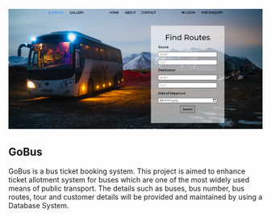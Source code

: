 ![Index Snap](assets/img/index_snap.png)

GoBus
---

GoBus is a bus ticket booking system. This project is aimed to enhance ticket allotment system for buses which are one of the most widely used means of public transport. The details such as buses, bus number, bus routes, tour and customer details will be provided and maintained by using a Database System.
